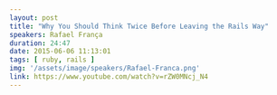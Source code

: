 ```yaml
---
layout: post
title: "Why You Should Think Twice Before Leaving the Rails Way"
speakers: Rafael França
duration: 24:47
date: 2015-06-06 11:13:01
tags: [ ruby, rails ]
img: '/assets/image/speakers/Rafael-Franca.png'
link: https://www.youtube.com/watch?v=rZW0MNcj_N4
---
```


